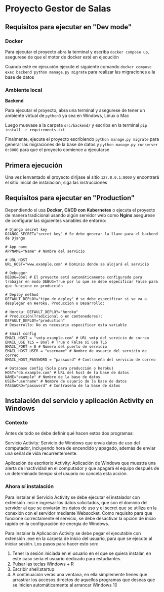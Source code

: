 # Proyecto Gestor de Salas

## Requisitos para ejecutar en "Dev mode"

### Docker

Para ejecutar el proyecto abra la terminal y escriba `docker compose up`, asegurese de que el motor de docker esté en ejecución

Cuando esté en ejecución ejecute el siguiente comando `docker compose exec backend python manage.py migrate` para realizar las migraciones a la base de datos

### Ambiente local

**Backend**

Para ejecutar el proyecto, abra una terminal y asegurese de tener un ambiente virtual de `python3` ya sea en Windows, Linux o Mac

Luego muevase a la carpeta `src/backend/` y escriba en la terminal `pip install -r requirements.txt`

Finalmente, ejecute el proyecto escribiendo `python manage.py migrate` para generar las migraciones de la base de datos y `python manage.py runserver 0:8000` para que el proyecto comience a ejecutarse

## Primera ejecución

Una vez lenvantado el proyecto dirijase al sitio `127.0.0.1:8000` y encontrará el sitio inicial de instalación, siga las instrucciones

## Requisitos para ejecutar en "Production"

Dependiendo si usa **Docker**, **CI/CD con Kubernetes** o ejecuta el proyecto de manera tradicional usando algún servidor web como **Nginx** asegurese de configurar las siguientes variables de entorno:

``` config
# Django secret key
DJANGO_SECRET="secret key" # Se debe generar la llave para el backend de Django

# App name
APPNAME="Name" # Nombre del servicio

# URL HOST
URL_HOST="www.example.com" # Dominio donde se alojará el servicio

# Debugger
DEBUG=Bool # El proyecto está automáticamente configurado para trabajar en modo DEBUG=True por lo que se debe especificar False para que funcione en producción

# Deploy method
DEFAULT_DEPLOY="tipo de deploy" # se debe especificar si se va a desplegar en Heroku, Produccion o Desarrollo:

# Heroku: DEFAULT_DEPLOY="heroku"
# Producción(Tradicional o en contenedores): DEFAULT_DEPLOY="production"
# Desarrollo: No es necesario especificar esta variable

# Email config
EMAIL_HOST = "smtp.example.com" # URL smtp del servicio de correo
EMAIL_USE_TLS = Bool # True o False si usa TLS
EMAIL_PORT = 0 # Número del puerto de servicio
EMAIL_HOST_USER = "username" # Nombre de usuario del servicio de correo
EMAIL_HOST_PASSWORD = "password" # Contraseña del servicio de correo

# Database config (Solo para producción o heroku)
HOST="db.example.com" # URL del host de la base de datos
NAME="example" # Nombre de la base de datos
USER="username" # Nombre de usuario de la base de datos
PASSWORD="password" # Contraseña de la base de datos

```

## Instalación del servicio y aplicación Activity en Windows

### Contexto

Antes de todo se debe definir qué hacen estos dos programas:

Servicio Activity: Servicio de Windows que envía datos de uso del computador, incluyendo hora de encendido y apagado, además de enviar una señal de vida recurrentemente.

Aplicación de escritorio Activity: Aplicación de Windows que muestra una alerta de inactividad en el computador y que apagará el equipo después de un determinado tiempo si el usuario no cancela esta acción.

### Ahora sí instalación

Para instalar el Servicio Activity se debe ejecutar el instalador con extensión .msi e ingresar los datos solicitados, que son el dominio del servidor al que se enviarán los datos de uso y el secret que se utiliza en la conexión con el servidor mediante Websocket. Como requisito para que funcione correctamente el servicio, se debe desactivar la opción de inicio rápido en la configuración de energía de Windows.

Para instalar la Aplicación Activity se debe pegar el ejecutable con extensión .exe en la carpeta de inicio del usuario, para que se ejecute al iniciar sesión. Los pasos para hacer esto son:

1. Tener la sesión iniciada en el usuario en el que se quiera instalar, en este caso sería el usuario dedicado para estudiantes.
2. Pulsar las teclas Windows + R
3. Escribir shell:startup
4. A continuación verás una ventana, en ella simplemente tienes que arrastrar los accesos directos de aquellos programas que deseas que se inicien automáticamente al arrancar Windows 10
